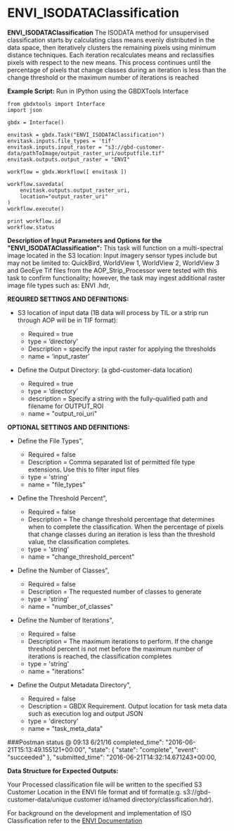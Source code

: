 # ENVI_ISODATAClassification

**ENVI_ISODATAClassification** The ISODATA method for unsupervised classification starts by calculating class means evenly distributed in the data space, then iteratively clusters the remaining pixels using minimum distance techniques. Each iteration recalculates means and reclassifies pixels with respect to the new means. This process continues until the percentage of pixels that change classes during an iteration is less than the change threshold or the maximum number of iterations is reached

**Example Script:** Run in IPython using the GBDXTools Interface
    

    from gbdxtools import Interface
    import json
	
    gbdx = Interface()
	
    envitask = gbdx.Task("ENVI_ISODATAClassification")
    envitask.inputs.file_types = 'tif'
    envitask.inputs.input_raster = "s3://gbd-customer-data/pathToImage/output_raster_uri/outputfile.tif"
    envitask.outputs.output_raster = "ENVI"
	
    workflow = gbdx.Workflow([ envitask ])
	
    workflow.savedata(
        envitask.outputs.output_raster_uri,
        location="output_raster_uri"
    )
    workflow.execute()
	
    print workflow.id
	workflow.status
	

**Description of Input Parameters and Options for the "ENVI_ISODATAClassification":**
This task will function on a multi-spectral image located in the S3 location: 
Input imagery sensor types include but may not be limited to: QuickBird, WorldView 1, WorldView 2, WorldView 3 and GeoEye
Tif files from the AOP_Strip_Processor were tested with this task to confirm functionality; however, the task may ingest additional raster image file types such as: ENVI .hdr,  
	
**REQUIRED SETTINGS AND DEFINITIONS:**

* S3 location of input data (1B data will process by TIL or a strip run through AOP will be in TIF format):
    * Required = true
    * type = ‘directory’
	* Description = specify the input raster for applying the thresholds
    * name = ‘input_raster’

* Define the Output Directory: (a gbd-customer-data location)
    * Required = true
    * type = ‘directory’
	* description = Specify a string with the fully-qualified path and filename for OUTPUT_ROI
    * name = "output_roi_uri"


**OPTIONAL SETTINGS AND DEFINITIONS:**

* Define the File Types",
    * Required = false 
	* Description = Comma separated list of permitted file type extensions. Use this to filter input files
    * type = 'string'
    * name =  "file_types"

* Define the Threshold Percent",
    * Required = false 
	* Description = The change threshold percentage that determines when to complete the classification.  When the percentage of pixels that change classes during an iteration is less than the threshold value, the classification completes.
    * type = 'string'
    * name =  "change_threshold_percent"
	
* Define the Number of Classes",
    * Required = false 
	* Description = The requested number of classes to generate
    * type = 'string'
    * name =  "number_of_classes"

* Define the Number of Iterations",
    * Required = false 
	* Description = The maximum iterations to perform.  If the change threshold percent is not met before the maximum number of iterations is reached, the classification completes
    * type = 'string'
    * name =  "iterations"	
	
* Define the Output Metadata Directory",
    * Required = false 
	* Description = GBDX Requirement. Output location for task meta data such as execution log and output JSON
    * type = 'directory'
    * name =  "task_meta_data"
	
	
###Postman status @ 09:13 6/21/16
completed_time": "2016-06-21T15:13:49.155121+00:00",
  "state": {
    "state": "complete",
    "event": "succeeded"
  },
  "submitted_time": "2016-06-21T14:32:14.671243+00:00,


**Data Structure for Expected Outputs:**

Your Processed classification file will be written to the specified S3 Customer Location in the ENVI file format and tif format(e.g.  s3://gbd-customer-data/unique customer id/named directory/classification.hdr).  


For background on the development and implementation of ISO Classification refer to the [ENVI Documentation](https://www.harrisgeospatial.com/docs/classificationtutorial.html)


